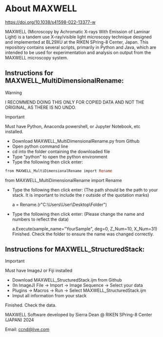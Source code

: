 # About MAXWELL
https://doi.org/10.1038/s41598-022-13377-w

MAXWELL (Microscopy by Achromatic X-rays With Emission of Laminar Light) is a tandem use X-ray/visible light microscopy technique designed and implemented at BL29XU at the RIKEN SPring-8 Center, Japan. This repository contains several scripts, primarily in Python and Java, which are intended to be used for experimentation and analysis on output from the MAXWELL microscopy system. 

## Instructions for MAXWELL_MultiDimensionalRename: 
> [!WARNING]  
> I RECOMMEND DOING THIS ONLY FOR COPIED DATA AND NOT THE ORIGINAL, AS THERE IS NO UNDO.

> [!IMPORTANT]  
> Must have Python, Anaconda powershell, or Jupyter Notebook, etc installed.

- Download MAXWELL_MultiDimensionalRename.py from Github
- Open python command line
- cd into the folder containing the downloaded file
- Type "python" to open the python environment
- Type the following then click enter:

```ruby
from MAXWELL_MultiDimensionalRename import Rename
```
  
  from MAXWELL_MultiDimensionalRename import Rename
- Type the following then click enter: (The path should be the path to your stack. It is important to include the r outside of the quotation marks)

     a = Rename.(r"C:\Users\User\Desktop\Folder")
- Type the following then click enter: (Please change the name and numbers to reflect the data)

     a.Execute(sample_name="YourSample", deg=0, Z_Num=10, X_Num=31)
Finished. Check the folder to ensure the name was changed correctly.

## Instructions for MAXWELL_StructuredStack:

> [!IMPORTANT]  
> Must have ImageJ or Fiji installed

- Download MAXWELL_StructuredStack.ijm from Github
- (In ImageJ) File -> Import -> Image Sequence -> Select your data
- Plugins -> Macros -> Run -> Select MAXWELL_StructuredStack.ijm
- Imput all information from your stack


Finished. Check the data. 

MAXWELL Software developed by Sierra Dean @ RIKEN SPring-8 Center (JAPAN) 2024

Email: ccnd@live.com
